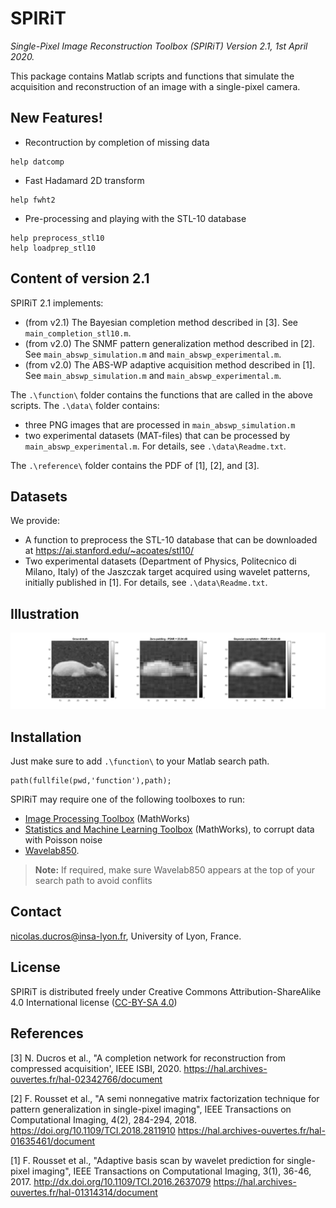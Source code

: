 # SPIRiT
*Single-Pixel Image Reconstruction Toolbox (SPIRiT)
Version 2.1, 1st April 2020.*

This package contains Matlab scripts and functions that simulate the acquisition and reconstruction of an image with a single-pixel camera.

## New Features!
  - Recontruction by completion of missing data
  ```
help datcomp
```
  - Fast Hadamard 2D transform
```
help fwht2
```
  - Pre-processing and playing with the STL-10 database
```
help preprocess_stl10
help loadprep_stl10
```

## Content of version 2.1
SPIRiT 2.1 implements:
  * (from v2.1) The Bayesian completion method described in [3]. 
  See `main_completion_stl10.m`.
  * (from v2.0) The SNMF pattern generalization method described in [2].
  See `main_abswp_simulation.m` and `main_abswp_experimental.m`.
  * (from v2.0) The ABS-WP adaptive acquisition method described in [1].
  See `main_abswp_simulation.m` and `main_abswp_experimental.m`.

The `.\function\` folder contains the functions that are called in the above scripts. 
The `.\data\` folder contains:
   - three PNG images that are processed in `main_abswp_simulation.m`
   - two experimental datasets (MAT-files) that can be processed by `main_abswp_experimental.m`. For details, see `.\data\Readme.txt`.

The `.\reference\` folder contains the PDF of [1], [2], and [3].

## Datasets
We provide: 
* A function to preprocess the STL-10 database that can be downloaded at https://ai.stanford.edu/~acoates/stl10/
* Two experimental datasets (Department of Physics, Politecnico di Milano, Italy) of the Jaszczak target acquired using wavelet patterns, initially published in [1]. For details, see `.\data\Readme.txt`.

## Illustration
![Hadamard acquisition for a 10% sampling ratio (see `main_completion_stl10.m`)](main_completion_stl10.png)

## Installation
Just make sure to add `.\function\` to your Matlab search path.
```
path(fullfile(pwd,'function'),path);
```
SPIRiT may require one of the following toolboxes to run:
   - [Image Processing Toolbox](https://fr.mathworks.com/products/image.html) (MathWorks)
   - [Statistics and Machine Learning Toolbox](https://fr.mathworks.com/products/statistics.html) (MathWorks), to corrupt data with Poisson noise
   - [Wavelab850](http://statweb.stanford.edu/~wavelab/). 
> **Note:** If required, make sure Wavelab850 appears at the top of your search path to avoid conflits

## Contact
nicolas.ducros@insa-lyon.fr, University of Lyon, France.

## License
SPIRiT is distributed freely under Creative Commons Attribution-ShareAlike 4.0 International license ([CC-BY-SA 4.0](http://creativecommons.org/licenses/by-sa/4.0/)) 

## References
[3] N. Ducros et al., "A completion network for reconstruction from compressed acquisition', IEEE ISBI, 2020.
https://hal.archives-ouvertes.fr/hal-02342766/document

[2] F. Rousset et al., "A semi nonnegative matrix factorization technique for pattern generalization in single-pixel imaging", IEEE Transactions on Computational Imaging, 4(2), 284-294, 2018.
https://doi.org/10.1109/TCI.2018.2811910
https://hal.archives-ouvertes.fr/hal-01635461/document

[1] F. Rousset et al., "Adaptive basis scan by wavelet prediction for single-pixel imaging", IEEE Transactions on Computational Imaging, 3(1), 36-46, 2017. 
http://dx.doi.org/10.1109/TCI.2016.2637079
https://hal.archives-ouvertes.fr/hal-01314314/document